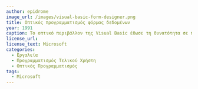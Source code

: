 ```yaml
---
author: epidrome
image_url: /images/visual-basic-form-designer.png
title: Οπτικός προγραμματισμός φόρμας δεδομένων 
year: 1991
caption: Το οπτικό περιβάλλον της Visual Basic έδωσε τη δυνατότητα σε πολλούς χρήστες, οι οποίοι δεν ήταν ειδικοί της πληροφορικής, να φτιάξουν προγράμματα για ειδικούς σκοπούς, όπως η αναζήτηση και η ανάκτηση πληροφορίας από μία βάση δεδομένων, χωρίς να πρέπει να μάθουν όλες τις λεπτομέρειες της ανάπτυξης του λογισμικού. Ταυτόχρονα, όμως, ο σχεδιασμός περιορίζεται από τα διαθέσιμα αρχέτυπα, με αποτέλεσμα τη δημιουργία κινητών εφαρμογών, οι οποίες μοιάζουν και συμπεριφέρονται όπως οι επιτραπέζιες.
license_url:
license_text: Microsoft
categories:
  - Εργαλεία
  - Προγραμματισμός Τελικού Χρήστη
  - Οπτικός Προγραμματισμός
tags:
  - Microsoft
---
```

